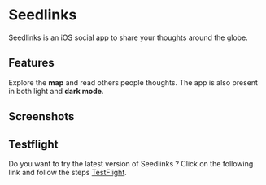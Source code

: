 
# Seedlinks
Seedlinks is an iOS social app to share your thoughts around the globe. 

## Features
Explore the **map** and read others people thoughts.
The app is also present in both light and **dark mode**. 

## Screenshots

## Testflight
Do you want to try the latest version of Seedlinks ? Click on the following link and follow the steps
[TestFlight](https://testflight.apple.com/join/TYLzqig6).
